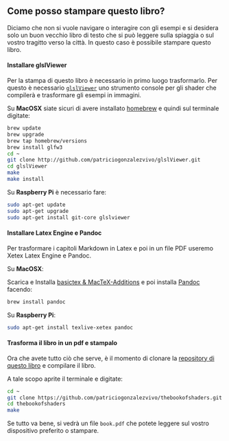 ## Come posso stampare questo libro?

Diciamo che non si vuole navigare o interagire con gli esempi e si desidera solo un buon vecchio libro di testo che si può leggere sulla spiaggia o sul vostro tragitto verso la città. In questo caso è possibile stampare questo libro.

#### Installare glslViewer

Per la stampa di questo libro è necessario in primo luogo trasformarlo. Per questo è necessario [```glslViewer```](https://github.com/patriciogonzalezvivo/glslViewer) uno strumento console per gli shader che compilerà e trasformare gli esempi in immagini.

Su **MacOSX** siate sicuri di avere installato [homebrew](http://brew.sh/) e quindi sul terminale digitate:

```bash
brew update
brew upgrade
brew tap homebrew/versions
brew install glfw3
cd ~
git clone http://github.com/patriciogonzalezvivo/glslViewer.git
cd glslViewer
make
make install
```

Su **Raspberry Pi** è necessario fare:

```bash
sudo apt-get update
sudo apt-get upgrade
sudo apt-get install git-core glslviewer
```

#### Installare Latex Engine e Pandoc

Per trasformare i capitoli Markdown in Latex e poi in un file PDF useremo Xetex Latex Engine e Pandoc.

Su  **MacOSX**:

Scarica e Installa [basictex & MacTeX-Additions](http://www.tug.org/mactex/morepackages.html) e poi installa [Pandoc](http://johnmacfarlane.net/pandoc/) facendo:

```bash
brew install pandoc
```

Su **Raspberry Pi**:

```bash
sudo apt-get install texlive-xetex pandoc
```

#### Trasforma il libro in un pdf e stampalo

Ora che avete tutto ciò che serve, è il momento di clonare la [repository di questo libro](https://github.com/patriciogonzalezvivo/thebookofshaders) e compilare il libro.

A tale scopo aprite il terminale e digitate:

```bash
cd ~
git clone https://github.com/patriciogonzalezvivo/thebookofshaders.git
cd thebookofshaders
make
```
Se tutto va bene, si vedrà un file ```book.pdf``` che potete leggere sul vostro dispositivo preferito o stampare.
